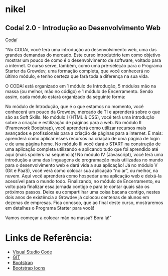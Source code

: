 # nikel
## Codaí 2.0 - Introdução ao Desenvolvimento Web 
[Codaí](https://codai.growdev.com.br/)


"No CODAí, você terá uma introdução ao desenvolvimento web, uma das grandes demandas do mercado. Este curso introdutório tem como objetivo mostrar um pouco de como é o desenvolvimento de software, voltado para a internet. O curso serve, também, como uma pré-seleção para o Programa Starter da Growdev, uma formação completa, que você conhecerá no último módulo, e tenho certeza que fará toda a diferença na sua vida.

O CODAí está organizado em 1 módulo de Introdução, 5 módulos mão na massa (ou melhor, mão no código) e 1 módulo de Encerramento. Sendo assim, cada módulo estará organizado da seguinte forma:

No módulo de Introdução, que é o que estamos no momento, você conhecerá um pouco da Growdev, mercado de TI e aprenderá sobre o que são as Soft Skills.
No módulo I (HTML & CSS), você terá uma introdução sobre a criação e estilização de páginas para a web. 
No módulo II (Framework Bootstrap), você aprenderá como utilizar recursos mais avançados e profissionais para a criação de páginas para a internet. E mais: aprenderá como aplicar esses recursos na criação de uma página de login e de uma página home.
No módulo III  você dará o START na construção de uma aplicação completa utilizando e aplicando tudo que foi aprendido até aqui (mais spoilers na sequência)!
No módulo IV (Javascript), você terá uma introdução a uma das linguagens de programação mais utilizadas no mundo para o desenvolvimento web e dará vida a sua aplicação!
Já no módulo V (Git e PaaS), você verá como colocar sua aplicação “no ar”, ou melhor, na nuvem. Aqui você aprenderá como hospedar uma aplicação web e deixá-la acessível para o mundo todo.
Finalizando, no módulo de Encerramento, eu volto para finalizar essa jornada contigo e para te contar quais são os próximos passos.
Deixa eu compartilhar uma coisa bacana contigo, nestes dois anos de existência a Growdev já colocou centenas de alunos em dezenas de empresas. Fica conosco, que ao final deste curso, mostraremos em detalhes o Programa Starter para você!

Vamos começar a colocar mão na massa? Bora lá!"




# Links de Referência:

- [Visual Studio Code](https://code.visualstudio.com/)
- [GIT](https://git-scm.com/downloads)
- [Bootstrap](https://getbootstrap.com/)
- [Bootstrap Iocns](https://icons.getbootstrap.com/icons/cash-coin/)
